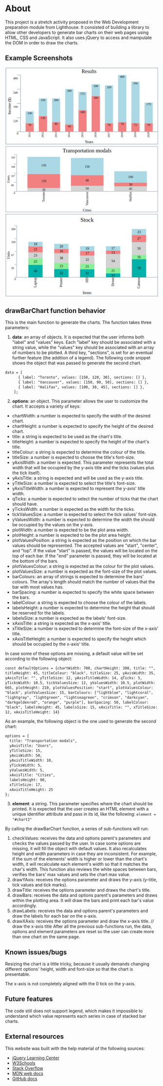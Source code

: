 # About

This project is a stretch activity proposed in the Web Development preparation module from Lighthouse. It consisted of building a library to allow other developers to generate bar charts on their web pages using HTML, CSS and JavaScript. It also uses jQuery to access and manipulate the DOM in order to draw the charts.

## Example Screenshots

![image info](./assets/images/Chart1.png)
![image info](./assets/images/Chart2.png)
![image info](./assets/images/Chart3.png)

## drawBarChart function behavior

This is the main function to generate the charts. The function takes three parameters:
1. **data**: an array of objects. It is expected that the user informs both "label" and "values" keys. Each "label" key should be associated with a string value, while the "values" key should be associated with an array of numbers to be plotted. A third key, "sections", is set for an eventual further feature (the addition of a legend). The following code snippet shows the object that was passed to generate the second chart.
```
data = [
      { label: "Toronto", values: [150, 120, 30], sections: [] },
      { label: "Vancouver", values: [150, 90, 50], sections: [] },
      { label: "Halifax", values: [100, 30, 45], sections: [] },
    ];
```
2. **options**: an object. This parameter allows the user to customize the chart. It accepts a variety of keys:
  * chartWidth: a number is expected to specify the width of the desired chart.
  * chartHeight: a number is expected to specify the height of the desired chart.
  * title: a string is expected to be used as the chart's title.
  * titleHeight: a number is expected to specify the height of the chart's title.
  * titleColour: a string is expected to determine the colour of the title.
  * titleSize: a number is expected to choose the title's font-size.
  * yAxisWidth: a number is expected. This parameter represents the total width that will be occupied by the y-axis title and the ticks (values plus the tick itself).
  * yAxisTitle: a string is expected and will be used as the y-axis title.
  * yTitleSize: a number is expected to select the title's font-size.
  * yAxisTitleWidth: a number is expected to represent the y-axis' title width.
  * qTicks: a number is expected to select the number of ticks that the chart should have.
  * yTicksWidth: a number is expected as the width for the ticks.
  * tickValuesSize: a number is expected to select the tick values' font-size.
  * yValuesWidth: a number is expected to determine the width the should be occupied by the values on the y-axis.
  * plotWidth: a number is expected to be the plot area width.
  * plotHeight: a number is expected to be the plot area height.
  * plotValuesPosition: a string is expected as the position on which the bar values should be represented. The accepted values are "start", "center", and "top". If the value "start" is passed, the values will be located on the top of each bar. If the "end" parameter is passed, they will be located at the bottom of the bars.
  * plotValuesColour: a string is expected as the colour for the plot values.
  * plotValuesSize: a number is expected as the font-size of the plot values.
  * barColours: an array of strings is expected to determine the bars' colours. The array's length should match the number of values that the bar with most values has.
  * barSpacing: a number is expected to specify the white space between the bars.
  * labelColour: a string is expected to choose the colour of the labels.
  * labelsHeight: a number is expected to determine the height that should be reserved for the labels.
  * labelsSize: a number is expected as the labels' font-size.
  * xAxisTitle: a string is expected as the x-axis' title.
  * xTitleSize: a number is expected to determine the font-size of the x-axis' title.
  * xAxisTitleHeight: a number is expected to specify the height which should be occupied by the x-axis' title.

In case some of these options are missing, a default value will be set according to the following object:
```
const defaultOptions = {chartWidth: 700, chartHeight: 300, title: "", titleHeight: 45, titleColour: "black", titleSize: 25, yAxisWidth: 35, yAxisTitle: "", yTitleSize: 12, yAxisTitleWidth: 14, qTicks: 5, yTicksWidth: 10.5, tickValuesSize: 12, yValuesWidth: 10.5, plotWidth: 665, plotHeight: 210, plotValuesPosition: "start", plotValuesColour: "black", plotValuesSize: 15, barColours: ["lightblue", "lightcoral", "lightgray", "lightgreen", "lightseagreen", "crimson", "darkcyan", "darkgoldenrod", "orange", "purple"], barSpacing: 50, labelColour: "black", labelsHeight: 45, labelsSize: 15, xAxisTitle: "", xTitleSize: 12, xAxisTitleHeight: 14}
```

As an example, the following object is the one used to generate the second chart:

```
options = {
  title: "Transportation modals",
  yAxisTitle: "Users",
  yTitleSize: 15,
  yAxisWidth: 50,
  yAxisTitleWidth: 10,
  yTicksWidth: 5,
  yValuesWidth: 5,
  xAxisTitle: "Cities",
  labelsHeight: 90,
  xTitleSize: 17,
  xAxisTitleHeight: 25
};
```
3. **element**: a string. This parameter specifies where the chart should be printed. It is expected that the user creates an HTML element with a unique identifier attribute and pass in its id, like the following: `element = "#chart2"`

By calling the drawBarChart function, a series of sub-functions will run:
1. checkValues: receives the data and options parent's parameters and checks the values passed by the user. In case some options are missing, it will fill the object with default values. It also recalculates height and width parameters in case they are inconsistent. For example, if the sum of the elements' width is higher or lower than the chart's width, it will recalculate each element's width so that it matches the char's width. This function also reviews the white spaces between bars, verifies the bars' max values and sets the chart max value.
2. drawYAxis: receives the options parameter and draws the y-axis (y-title, tick values and tick marks).
3. drawTitle: receives the options parameter and draws the chart's title.
4. drawBars: receives the data and options parent's parameters and draws within the plotting area. It will draw the bars and print each bar's value accordingly.
5. drawLabels: receives the data and options parent's parameters and draw the labels for each bar on the x-axis.
6. drawXAxis: receives the options parameter and draw the x-axis title.
  // draw the x-axis title
After all the previous sub-functions run, the data, options and element parameters are reset so the user can create more than one chart on the same page.

## Known issues/bugs

Resizing the chart is a little tricky, because it usually demands changing different options' height, width and font-size so that the chart is presentable.

The x-axis is not completely aligned with the 0 tick on the y-axis.

## Future features

The code still does not support legend, which makes it impossible to understand which value represents each series in case of stacked bar charts.

## External resources

This website was built with the help material of the following sources:
* [jQuery Learning Center](https://learn.jquery.com/)
* [W3Schools](https://www.w3schools.com/)
* [Stack Overflow](https://stackoverflow.com/)
* [MDN web docs](https://developer.mozilla.org/en-US/)
* [GitHub docs](https://docs.github.com/en)
